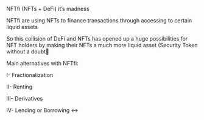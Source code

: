 NFTfi (NFTs + DeFi) it’s madness 

NFTfi are using NFTs to finance transactions through accessing to certain liquid assets 

So this collision of DeFi and NFTs has opened up a huge possibilities for NFT holders by making their NFTs a much more liquid asset (Security Token without a doubt🏻

Main alternatives with NFTfi:

I- Fractionalization 

II- Renting 

III- Derivatives 

IV- Lending or Borrowing ↔️


